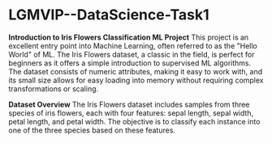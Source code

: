 # LGMVIP--DataScience-Task1
**Introduction to Iris Flowers Classification ML Project**
This project is an excellent entry point into Machine Learning, often referred to as the "Hello World" of ML. The Iris Flowers dataset, a classic in the field, is perfect for beginners as it offers a simple introduction to supervised ML algorithms. The dataset consists of numeric attributes, making it easy to work with, and its small size allows for easy loading into memory without requiring complex transformations or scaling.

**Dataset Overview**
The Iris Flowers dataset includes samples from three species of iris flowers, each with four features: sepal length, sepal width, petal length, and petal width. The objective is to classify each instance into one of the three species based on these features.
